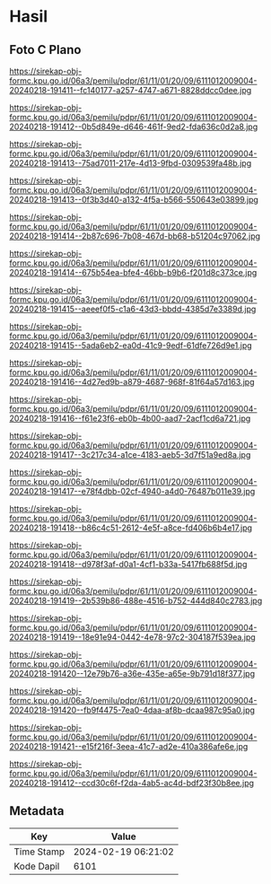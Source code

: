 # Hasil

## Foto C Plano

https://sirekap-obj-formc.kpu.go.id/06a3/pemilu/pdpr/61/11/01/20/09/6111012009004-20240218-191411--fc140177-a257-4747-a671-8828ddcc0dee.jpg

https://sirekap-obj-formc.kpu.go.id/06a3/pemilu/pdpr/61/11/01/20/09/6111012009004-20240218-191412--0b5d849e-d646-461f-9ed2-fda636c0d2a8.jpg

https://sirekap-obj-formc.kpu.go.id/06a3/pemilu/pdpr/61/11/01/20/09/6111012009004-20240218-191413--75ad7011-217e-4d13-9fbd-0309539fa48b.jpg

https://sirekap-obj-formc.kpu.go.id/06a3/pemilu/pdpr/61/11/01/20/09/6111012009004-20240218-191413--0f3b3d40-a132-4f5a-b566-550643e03899.jpg

https://sirekap-obj-formc.kpu.go.id/06a3/pemilu/pdpr/61/11/01/20/09/6111012009004-20240218-191414--2b87c696-7b08-467d-bb68-b51204c97062.jpg

https://sirekap-obj-formc.kpu.go.id/06a3/pemilu/pdpr/61/11/01/20/09/6111012009004-20240218-191414--675b54ea-bfe4-46bb-b9b6-f201d8c373ce.jpg

https://sirekap-obj-formc.kpu.go.id/06a3/pemilu/pdpr/61/11/01/20/09/6111012009004-20240218-191415--aeeef0f5-c1a6-43d3-bbdd-4385d7e3389d.jpg

https://sirekap-obj-formc.kpu.go.id/06a3/pemilu/pdpr/61/11/01/20/09/6111012009004-20240218-191415--5ada6eb2-ea0d-41c9-9edf-61dfe726d9e1.jpg

https://sirekap-obj-formc.kpu.go.id/06a3/pemilu/pdpr/61/11/01/20/09/6111012009004-20240218-191416--4d27ed9b-a879-4687-968f-81f64a57d163.jpg

https://sirekap-obj-formc.kpu.go.id/06a3/pemilu/pdpr/61/11/01/20/09/6111012009004-20240218-191416--f61e23f6-eb0b-4b00-aad7-2acf1cd6a721.jpg

https://sirekap-obj-formc.kpu.go.id/06a3/pemilu/pdpr/61/11/01/20/09/6111012009004-20240218-191417--3c217c34-a1ce-4183-aeb5-3d7f51a9ed8a.jpg

https://sirekap-obj-formc.kpu.go.id/06a3/pemilu/pdpr/61/11/01/20/09/6111012009004-20240218-191417--e78f4dbb-02cf-4940-a4d0-76487b011e39.jpg

https://sirekap-obj-formc.kpu.go.id/06a3/pemilu/pdpr/61/11/01/20/09/6111012009004-20240218-191418--b86c4c51-2612-4e5f-a8ce-fd406b6b4e17.jpg

https://sirekap-obj-formc.kpu.go.id/06a3/pemilu/pdpr/61/11/01/20/09/6111012009004-20240218-191418--d978f3af-d0a1-4cf1-b33a-5417fb688f5d.jpg

https://sirekap-obj-formc.kpu.go.id/06a3/pemilu/pdpr/61/11/01/20/09/6111012009004-20240218-191419--2b539b86-488e-4516-b752-444d840c2783.jpg

https://sirekap-obj-formc.kpu.go.id/06a3/pemilu/pdpr/61/11/01/20/09/6111012009004-20240218-191419--18e91e94-0442-4e78-97c2-304187f539ea.jpg

https://sirekap-obj-formc.kpu.go.id/06a3/pemilu/pdpr/61/11/01/20/09/6111012009004-20240218-191420--12e79b76-a36e-435e-a65e-9b791d18f377.jpg

https://sirekap-obj-formc.kpu.go.id/06a3/pemilu/pdpr/61/11/01/20/09/6111012009004-20240218-191420--fb9f4475-7ea0-4daa-af8b-dcaa987c95a0.jpg

https://sirekap-obj-formc.kpu.go.id/06a3/pemilu/pdpr/61/11/01/20/09/6111012009004-20240218-191421--e15f216f-3eea-41c7-ad2e-410a386afe6e.jpg

https://sirekap-obj-formc.kpu.go.id/06a3/pemilu/pdpr/61/11/01/20/09/6111012009004-20240218-191412--ccd30c6f-f2da-4ab5-ac4d-bdf23f30b8ee.jpg


## Metadata

| Key        | Value               |
| ---------- | ------------------- |
| Time Stamp | 2024-02-19 06:21:02 |
| Kode Dapil | 6101                |



